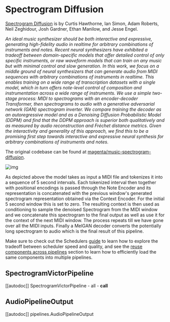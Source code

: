 <!--Copyright 2023 The HuggingFace Team. All rights reserved.

Licensed under the Apache License, Version 2.0 (the "License"); you may not use this file except in compliance with
the License. You may obtain a copy of the License at

http://www.apache.org/licenses/LICENSE-2.0

Unless required by applicable law or agreed to in writing, software distributed under the License is distributed on
an "AS IS" BASIS, WITHOUT WARRANTIES OR CONDITIONS OF ANY KIND, either express or implied. See the License for the
specific language governing permissions and limitations under the License.
-->

# Spectrogram Diffusion

[Spectrogram Diffusion](https://huggingface.co/papers/2206.05408) is by Curtis Hawthorne, Ian Simon, Adam Roberts, Neil Zeghidour, Josh Gardner, Ethan Manilow, and Jesse Engel.

*An ideal music synthesizer should be both interactive and expressive, generating high-fidelity audio in realtime for arbitrary combinations of instruments and notes. Recent neural synthesizers have exhibited a tradeoff between domain-specific models that offer detailed control of only specific instruments, or raw waveform models that can train on any music but with minimal control and slow generation. In this work, we focus on a middle ground of neural synthesizers that can generate audio from MIDI sequences with arbitrary combinations of instruments in realtime. This enables training on a wide range of transcription datasets with a single model, which in turn offers note-level control of composition and instrumentation across a wide range of instruments. We use a simple two-stage process: MIDI to spectrograms with an encoder-decoder Transformer, then spectrograms to audio with a generative adversarial network (GAN) spectrogram inverter. We compare training the decoder as an autoregressive model and as a Denoising Diffusion Probabilistic Model (DDPM) and find that the DDPM approach is superior both qualitatively and as measured by audio reconstruction and Fréchet distance metrics. Given the interactivity and generality of this approach, we find this to be a promising first step towards interactive and expressive neural synthesis for arbitrary combinations of instruments and notes.*

The original codebase can be found at [magenta/music-spectrogram-diffusion](https://github.com/magenta/music-spectrogram-diffusion).

![img](https://storage.googleapis.com/music-synthesis-with-spectrogram-diffusion/architecture.png)

As depicted above the model takes as input a MIDI file and tokenizes it into a sequence of 5 second intervals. Each tokenized interval then together with positional encodings is passed through the Note Encoder and its representation is concatenated with the previous window's generated spectrogram representation obtained via the Context Encoder. For the initial 5 second window this is set to zero. The resulting context is then used as conditioning to sample the denoised Spectrogram from the MIDI window and we concatenate this spectrogram to the final output as well as use it for the context of the next MIDI window. The process repeats till we have gone over all the MIDI inputs. Finally a MelGAN decoder converts the potentially long spectrogram to audio which is the final result of this pipeline.

<Tip>

Make sure to check out the Schedulers [guide](../../using-diffusers/schedulers) to learn how to explore the tradeoff between scheduler speed and quality, and see the [reuse components across pipelines](../../using-diffusers/loading#reuse-components-across-pipelines) section to learn how to efficiently load the same components into multiple pipelines.

</Tip>

## SpectrogramVictorPipeline
[[autodoc]] SpectrogramVictorPipeline
	- all
	- __call__

## AudioPipelineOutput
[[autodoc]] pipelines.AudioPipelineOutput
